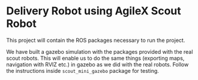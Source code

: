 # Delivery Robot using AgileX Scout Robot
This project will contain the ROS packages necessary to run the project.

We have built a gazebo simulation with the packages provided with the real scout robots. This will enable us to do the same things (exporting maps, navigation with RVIZ etc.) in gazebo as we did with the real robots. Follow the instructions inside `scout_mini_gazebo` package for testing.
